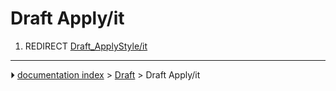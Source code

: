 # Draft Apply/it
1.  REDIRECT [Draft_ApplyStyle/it](Draft_ApplyStyle/it.md)



---
⏵ [documentation index](../README.md) > [Draft](Draft_Workbench.md) > Draft Apply/it

